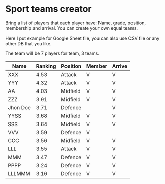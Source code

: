 # Sport teams creator

Bring a list of players that each player have: Name, grade, position, membership and arrival. You can create your own equal teams.

Here I put example for Google Sheet file, you can also use CSV file or any other DB that you like.

The team will be 7 players for team, 3 teams.

| Name     | Ranking | Position | Member | Arrive |
| -------- | ------- | -------- | ------ | ------ |
| XXX      | 4.53    | Attack   | V      | V      |
| YYY      | 4.32    | Attack   | V      | V      |
| AA       | 4.03    | Midfield | V      | V      |
| ZZZ      | 3.91    | Midfield | V      | V      |
| Jhon Doe | 3.71    | Defence  |        | V      |
| YYSS     | 3.68    | Midfield | V      | V      |
| SSS      | 3.64    | Midfield | V      | V      |
| VVV      | 3.59    | Defence  | V      |        |
| CCC      | 3.56    | Midfield | V      | V      |
| LLL      | 3.55    | Attack   | V      | V      |
| MMM      | 3.47    | Defence  | V      | V      |
| PPPP     | 3.24    | Defence  | V      | V      |
| LLLMMM   | 3.16    | Defence  | V      | V      |